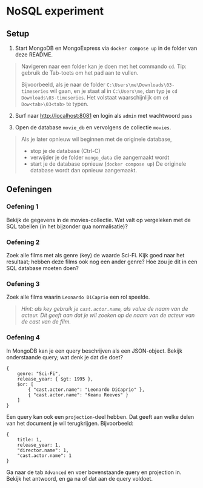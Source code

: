 # NoSQL experiment

## Setup

1. Start MongoDB en MongoExpress via
`docker compose up` in de folder van deze README.

> Navigeren naar een folder kan je doen met het commando `cd`.
> Tip: gebruik de Tab-toets om het pad aan te vullen.
> 
> Bijvoorbeeld, als je naar de folder `C:\Users\me\Downloads\03-timeseries` wil gaan, 
> en je staat al in `C:\Users\me`, dan typ je `cd Downloads\03-timeseries`.
> Het volstaat waarschijnlijk om `cd Dow<tab>\03<tab>` te typen.

2. Surf naar [http://localhost:8081](http://localhost:8081) en login als `admin` met wachtwoord `pass`

3. Open de database `movie_db` en vervolgens de collectie `movies`.

> Als je later opnieuw wil beginnen met de originele database,
> - stop je de database (Ctrl-C)
> - verwijder je de folder `mongo_data` die aangemaakt wordt
> - start je de database opnieuw (`docker compose up`)
> De originele database wordt dan opnieuw aangemaakt.

## Oefeningen

### Oefening 1

Bekijk de gegevens in de movies-collectie. Wat valt op vergeleken met de SQL tabellen (in het bijzonder qua normalisatie)?

### Oefening 2
Zoek alle films met als genre (key) de waarde Sci-Fi. Kijk goed naar het resultaat; hebben deze films ook nog een ander genre? Hoe zou je dit in een SQL database moeten doen?

### Oefening 3

Zoek alle films waarin `Leonardo DiCaprio` een rol speelde.

> *Hint: als key gebruik je `cast.actor.name`, als value de naam van de acteur. Dit geeft aan dat je wil zoeken op de naam van de acteur van de cast van de film.*

### Oefening 4

In MongoDB kan je een query beschrijven als een JSON-object.
Bekijk onderstaande query; wat denk je dat die doet?

```
{
    genre: "Sci-Fi",
    release_year: { $gt: 1995 },
    $or: [
        { "cast.actor.name": "Leonardo DiCaprio" },
        { "cast.actor.name": "Keanu Reeves" }
    ]
}
```

Een query kan ook een `projection`-deel hebben. Dat geeft aan welke delen van het document je wil terugkrijgen. Bijvoorbeeld:
```
{
    title: 1, 
    release_year: 1,
    "director.name": 1,
    "cast.actor.name": 1
}
```

Ga naar de tab `Advanced` en voer bovenstaande query en projection in. Bekijk het antwoord, en ga na of dat aan de query voldoet.